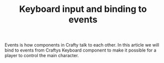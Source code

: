 ﻿---
layout: tutorial
title: "Keyboard input and binding to events"
---

Events is how components in Crafty talk to each other. In this article we will bind to events from Craftys Keyboard component to make it possible for a player to control the main character.
